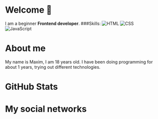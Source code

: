 # Welcome :wave:

I am a beginner **Frontend developer**.
###Skills: ![HTML](https://img.shields.io/badge/-HTML-important?style=flat-square&logo=HTML) ![CSS](https://img.shields.io/badge/-CSS-blue?style=flat-square&logo=CSS) ![JavaScript](https://img.shields.io/badge/-JavaScript-yellow?style=flat-square&logo=JavaScript)



# About me

My name is Maxim, I am 18 years old. I have been doing programming for about 1 years, trying out different technologies.

# GitHub Stats

# My social networks
